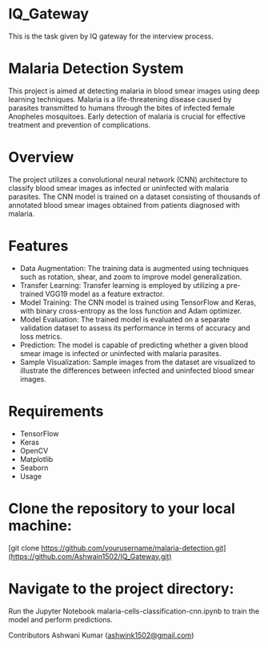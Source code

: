 # IQ_Gateway
This is the task given by IQ gateway for the interview process.

# Malaria Detection System
This project is aimed at detecting malaria in blood smear images using deep learning techniques. Malaria is a life-threatening disease caused by parasites transmitted to humans through the bites of infected female Anopheles mosquitoes. Early detection of malaria is crucial for effective treatment and prevention of complications.

# Overview
The project utilizes a convolutional neural network (CNN) architecture to classify blood smear images as infected or uninfected with malaria parasites. The CNN model is trained on a dataset consisting of thousands of annotated blood smear images obtained from patients diagnosed with malaria.

# Features
* Data Augmentation: The training data is augmented using techniques such as rotation, shear, and zoom to improve model generalization.
* Transfer Learning: Transfer learning is employed by utilizing a pre-trained VGG19 model as a feature extractor.
* Model Training: The CNN model is trained using TensorFlow and Keras, with binary cross-entropy as the loss function and Adam optimizer.
* Model Evaluation: The trained model is evaluated on a separate validation dataset to assess its performance in terms of accuracy and loss metrics.
* Prediction: The model is capable of predicting whether a given blood smear image is infected or uninfected with malaria parasites.
* Sample Visualization: Sample images from the dataset are visualized to illustrate the differences between infected and uninfected blood smear images.

# Requirements
* TensorFlow
* Keras
* OpenCV
* Matplotlib
* Seaborn
* Usage

# Clone the repository to your local machine:
[git clone https://github.com/yourusername/malaria-detection.git](https://github.com/Ashwain1502/IQ_Gateway.git)

# Navigate to the project directory:

Run the Jupyter Notebook malaria-cells-classification-cnn.ipynb to train the model and perform predictions.

Contributors
Ashwani Kumar (ashwink1502@gmail.com)
